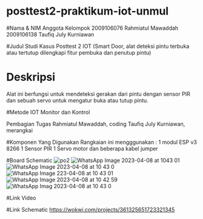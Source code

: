 # posttest2-praktikum-iot-unmul

#Nama & NIM Anggota Kelompok
2009106076 Rahmiatul Mawaddah
2009106138 Taufiq July Kurniawan

#Judul Studi Kasus
Posttest 2 IOT (Smart Door, alat deteksi pintu terbuka atau tertutup dilengkapi fitur pembuka dan penutup pintu)

# Deskripsi
Alat ini berfungsi untuk mendeteksi gerakan dari pintu dengan sensor PIR dan sebuah servo untuk mengatur buka atau tutup pintu.

#Metode IOT
Monitor dan Kontrol

Pembagian Tugas
Rahmiatul Mawaddah, coding
Taufiq July Kurniawan, merangkai

#Komponen Yang Digunakan
Rangkaian ini mengggunakan :
1 modul ESP v3 8266
1 Sensor PIR
1 Servo motor
dan beberapa kabel jumper

#Board Schematic
![po2](https://user-images.githubusercontent.com/94028247/230700126-9f0d2e3f-4455-4378-b951-33e5c1a2a8b3.png)
![WhatsApp Image 2023-04-08 at 1043 01](https://user-images.githubusercontent.com/94028247/230700199-10a5dca2-236d-4ea8-9d0f-1a8cae370d63.jpeg)
![WhatsApp Image 2023-04-08 at 10 43 0](https://user-images.githubusercontent.com/94028247/230700252-6b6c2de4-875b-4a83-997c-b0ae61a660d9.jpeg)
![WhatsApp Image 223-04-08 at 10 43 01](https://user-images.githubusercontent.com/94028247/230700234-7e07bab5-69f4-4033-a963-11338c17b4f5.jpeg)
![WhatsApp Image 2023-04-08 at 10 42 59](https://user-images.githubusercontent.com/94028247/230700258-9d1691e4-9cd8-41b3-9286-abab389a53fb.jpeg)
![WhatsApp Imag 2023-04-08 at 10 43 0](https://user-images.githubusercontent.com/94028247/230700245-dbe377e6-6c7d-4ce6-972b-5efe6eb40d58.jpeg)

#Link Video

#Link Schematic
https://wokwi.com/projects/361325651723321345
